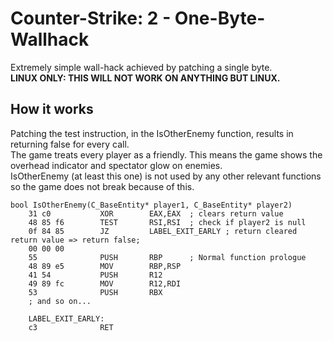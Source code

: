 # Counter-Strike: 2 - One-Byte-Wallhack

Extremely simple wall-hack achieved by patching a single byte.  
**LINUX ONLY: THIS WILL NOT WORK ON ANYTHING BUT LINUX.**

## How it works

Patching the test instruction, in the IsOtherEnemy function, results in returning false for every call.  
The game treats every player as a friendly. This means the game shows the overhead indicator and spectator glow on enemies.  
IsOtherEnemy (at least this one) is not used by any other relevant functions so the game does not break because of this.

```
bool IsOtherEnemy(C_BaseEntity* player1, C_BaseEntity* player2)
    31 c0           XOR        EAX,EAX  ; clears return value
    48 85 f6        TEST       RSI,RSI  ; check if player2 is null
    0f 84 85        JZ         LABEL_EXIT_EARLY ; return cleared return value => return false;
    00 00 00
    55              PUSH       RBP      ; Normal function prologue
    48 89 e5        MOV        RBP,RSP
    41 54           PUSH       R12
    49 89 fc        MOV        R12,RDI
    53              PUSH       RBX
    ; and so on...
    
    LABEL_EXIT_EARLY:
    c3              RET
```
